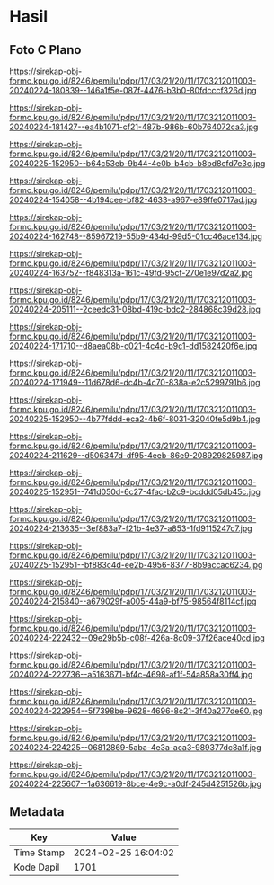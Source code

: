 # Hasil

## Foto C Plano

https://sirekap-obj-formc.kpu.go.id/8246/pemilu/pdpr/17/03/21/20/11/1703212011003-20240224-180839--146a1f5e-087f-4476-b3b0-80fdcccf326d.jpg

https://sirekap-obj-formc.kpu.go.id/8246/pemilu/pdpr/17/03/21/20/11/1703212011003-20240224-181427--ea4b1071-cf21-487b-986b-60b764072ca3.jpg

https://sirekap-obj-formc.kpu.go.id/8246/pemilu/pdpr/17/03/21/20/11/1703212011003-20240225-152950--b64c53eb-9b44-4e0b-b4cb-b8bd8cfd7e3c.jpg

https://sirekap-obj-formc.kpu.go.id/8246/pemilu/pdpr/17/03/21/20/11/1703212011003-20240224-154058--4b194cee-bf82-4633-a967-e89ffe0717ad.jpg

https://sirekap-obj-formc.kpu.go.id/8246/pemilu/pdpr/17/03/21/20/11/1703212011003-20240224-162748--85967219-55b9-434d-99d5-01cc46ace134.jpg

https://sirekap-obj-formc.kpu.go.id/8246/pemilu/pdpr/17/03/21/20/11/1703212011003-20240224-163752--f848313a-161c-49fd-95cf-270e1e97d2a2.jpg

https://sirekap-obj-formc.kpu.go.id/8246/pemilu/pdpr/17/03/21/20/11/1703212011003-20240224-205111--2ceedc31-08bd-419c-bdc2-284868c39d28.jpg

https://sirekap-obj-formc.kpu.go.id/8246/pemilu/pdpr/17/03/21/20/11/1703212011003-20240224-171710--d8aea08b-c021-4c4d-b9c1-dd1582420f6e.jpg

https://sirekap-obj-formc.kpu.go.id/8246/pemilu/pdpr/17/03/21/20/11/1703212011003-20240224-171949--11d678d6-dc4b-4c70-838a-e2c5299791b6.jpg

https://sirekap-obj-formc.kpu.go.id/8246/pemilu/pdpr/17/03/21/20/11/1703212011003-20240225-152950--4b77fddd-eca2-4b6f-8031-32040fe5d9b4.jpg

https://sirekap-obj-formc.kpu.go.id/8246/pemilu/pdpr/17/03/21/20/11/1703212011003-20240224-211629--d506347d-df95-4eeb-86e9-208929825987.jpg

https://sirekap-obj-formc.kpu.go.id/8246/pemilu/pdpr/17/03/21/20/11/1703212011003-20240225-152951--741d050d-6c27-4fac-b2c9-bcddd05db45c.jpg

https://sirekap-obj-formc.kpu.go.id/8246/pemilu/pdpr/17/03/21/20/11/1703212011003-20240224-213635--3ef883a7-f21b-4e37-a853-1fd9115247c7.jpg

https://sirekap-obj-formc.kpu.go.id/8246/pemilu/pdpr/17/03/21/20/11/1703212011003-20240225-152951--bf883c4d-ee2b-4956-8377-8b9accac6234.jpg

https://sirekap-obj-formc.kpu.go.id/8246/pemilu/pdpr/17/03/21/20/11/1703212011003-20240224-215840--a679029f-a005-44a9-bf75-98564f8114cf.jpg

https://sirekap-obj-formc.kpu.go.id/8246/pemilu/pdpr/17/03/21/20/11/1703212011003-20240224-222432--09e29b5b-c08f-426a-8c09-37f26ace40cd.jpg

https://sirekap-obj-formc.kpu.go.id/8246/pemilu/pdpr/17/03/21/20/11/1703212011003-20240224-222736--a5163671-bf4c-4698-af1f-54a858a30ff4.jpg

https://sirekap-obj-formc.kpu.go.id/8246/pemilu/pdpr/17/03/21/20/11/1703212011003-20240224-222954--5f7398be-9628-4696-8c21-3f40a277de60.jpg

https://sirekap-obj-formc.kpu.go.id/8246/pemilu/pdpr/17/03/21/20/11/1703212011003-20240224-224225--06812869-5aba-4e3a-aca3-989377dc8a1f.jpg

https://sirekap-obj-formc.kpu.go.id/8246/pemilu/pdpr/17/03/21/20/11/1703212011003-20240224-225607--1a636619-8bce-4e9c-a0df-245d4251526b.jpg


## Metadata

| Key        | Value               |
| ---------- | ------------------- |
| Time Stamp | 2024-02-25 16:04:02 |
| Kode Dapil | 1701                |



